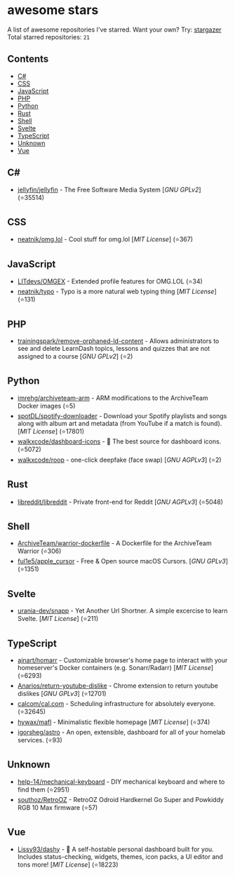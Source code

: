 # awesome stars

A list of awesome repositories I've starred. Want your own? Try: [stargazer](https://github.com/rverst/stargazer)  
Total starred repositories: `21`
## Contents

  - [C#](#c)
  - [CSS](#css)
  - [JavaScript](#javascript)
  - [PHP](#php)
  - [Python](#python)
  - [Rust](#rust)
  - [Shell](#shell)
  - [Svelte](#svelte)
  - [TypeScript](#typescript)
  - [Unknown](#unknown)
  - [Vue](#vue)



## C#

  - [jellyfin/jellyfin](https://github.com/jellyfin/jellyfin) - The Free Software Media System \[*GNU GPLv2*\] (⭐️35514)

## CSS

  - [neatnik/omg.lol](https://github.com/neatnik/omg.lol) - Cool stuff for omg.lol \[*MIT License*\] (⭐️367)

## JavaScript

  - [LITdevs/OMGEX](https://github.com/LITdevs/OMGEX) - Extended profile features for OMG.LOL (⭐️34)
  - [neatnik/typo](https://github.com/neatnik/typo) - Typo is a more natural web typing thing \[*MIT License*\] (⭐️131)

## PHP

  - [trainingspark/remove-orphaned-ld-content](https://github.com/trainingspark/remove-orphaned-ld-content) - Allows administrators to see and delete LearnDash topics, lessons and quizzes that are not assigned to a course \[*GNU GPLv2*\] (⭐️2)

## Python

  - [imrehg/archiveteam-arm](https://github.com/imrehg/archiveteam-arm) - ARM modifications to the ArchiveTeam Docker images (⭐️5)
  - [spotDL/spotify-downloader](https://github.com/spotDL/spotify-downloader) - Download your Spotify playlists and songs along with album art and metadata (from YouTube if a match is found). \[*MIT License*\] (⭐️17801)
  - [walkxcode/dashboard-icons](https://github.com/walkxcode/dashboard-icons) - 🚀 The best source for dashboard icons. (⭐️5072)
  - [walkxcode/roop](https://github.com/walkxcode/roop) - one-click deepfake (face swap) \[*GNU AGPLv3*\] (⭐️2)

## Rust

  - [libreddit/libreddit](https://github.com/libreddit/libreddit) - Private front-end for Reddit \[*GNU AGPLv3*\] (⭐️5048)

## Shell

  - [ArchiveTeam/warrior-dockerfile](https://github.com/ArchiveTeam/warrior-dockerfile) - A Dockerfile for the ArchiveTeam Warrior (⭐️306)
  - [ful1e5/apple_cursor](https://github.com/ful1e5/apple_cursor) - Free & Open source macOS Cursors. \[*GNU GPLv3*\] (⭐️1351)

## Svelte

  - [urania-dev/snapp](https://github.com/urania-dev/snapp) - Yet Another Url Shortner. A simple excercise to learn Svelte. \[*MIT License*\] (⭐️211)

## TypeScript

  - [ajnart/homarr](https://github.com/ajnart/homarr) - Customizable browser's home page to interact with your homeserver's Docker containers (e.g. Sonarr/Radarr) \[*MIT License*\] (⭐️6293)
  - [Anarios/return-youtube-dislike](https://github.com/Anarios/return-youtube-dislike) - Chrome extension to return youtube dislikes \[*GNU GPLv3*\] (⭐️12701)
  - [calcom/cal.com](https://github.com/calcom/cal.com) - Scheduling infrastructure for absolutely everyone. (⭐️32645)
  - [hywax/mafl](https://github.com/hywax/mafl) - Minimalistic flexible homepage \[*MIT License*\] (⭐️374)
  - [igorsheg/astro](https://github.com/igorsheg/astro) - An open, extensible, dashboard for all of your homelab services.  (⭐️93)

## Unknown

  - [help-14/mechanical-keyboard](https://github.com/help-14/mechanical-keyboard) - DIY mechanical keyboard and where to find them (⭐️2951)
  - [southoz/RetroOZ](https://github.com/southoz/RetroOZ) - RetroOZ Odroid Hardkernel Go Super and Powkiddy RGB 10 Max firmware (⭐️57)

## Vue

  - [Lissy93/dashy](https://github.com/Lissy93/dashy) - 🚀 A self-hostable personal dashboard built for you. Includes status-checking, widgets, themes, icon packs, a UI editor and tons more! \[*MIT License*\] (⭐️18223)

